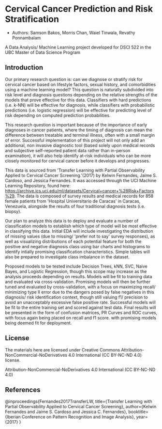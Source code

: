 # Cervical Cancer Prediction and Risk Stratification

* Authors: Samson Bakos, Morris Chan, Waiel Tinwala, Revathy Ponnambalam

A Data Analysis/ Machine Learning project developed for DSCI 522 in the UBC Master of Data Science Program

## Introduction

Our primary research question is: can we diagnose or stratify risk for cervical cancer based on lifestyle factors, sexual history, and comorbidities using a machine learning model? This question is naturally subdivided into risk level and diagnosis questions depending on the relative strengths of the models that prove effective for this data. Classifiers with hard predictions (i.e. k-NN) will be effective for diagnosis, while classifiers with probabilistic predictions (i.e. logistic regression) will be effective for predicting level of risk depending on computed prediction probabilities. 

This research question is important because of the importance of early diagnoses in cancer patients, where the timing of diagnosis can mean the difference between treatable and terminal illness, often with a small margin of error. Successful implementation of this project will not only add an additional, non invasive diagnostic tool (based solely upon medical records and subjective self-reported patient data rather than in-person examination), it will also help identify at-risk individuals who can be more closely monitored for cervical cancer before it develops and progresses.

This data is sourced from 'Transfer Learning with Partial Observability Applied to Cervical Cancer Screening.'(2017) by Kelwin Fernandes, Jaime S. Cardoso, and Jessica Fernandes. It was accessed through the UCI Machine Learning Repository, found here: https://archive.ics.uci.edu/ml/datasets/Cervical+cancer+%28Risk+Factors%29.
The data is composed of survey results and medical records for 858 female patients from 'Hospital Universitario de Caracas' in Caracas, Venezuela, alongside the results of four traditional diagnosis tests (i.e. biopsy). 

Our plan to analyze this data is to deploy and evaluate a number of classification models to establish which type of model will be most effective in classifying this data. Initial EDA will include investigating the distribution of missing values (due to missing/ 'prefer not to say' survey responses), as well as visualizing distributions of each potential feature for both the positive and negative diagnosis class using bar charts and histograms to identify intially promising classification characteristics. Simple tables will also be prepared to investigate class imbalance in the dataset. 

Proposed models to be tested include Decision Trees, kNN, SVC, Naive Bayes, and Logistic Regression, though this scope may increase as the analysis proceeds depending on results. Models will be fit to training data and evaluated via cross-validation. Promising models will then be further tuned and evaluated by cross-validation, with a focus on maximizing recall/ minimizing type II error due to the dangers posed by false negatives in this diagnosis/ risk identification context, though still valuing f1/ precision to avoid an unacceptably excessive false positive rate. Successful models will be fit to the entire training set and scored against test data. Final results will be presented in the form of confusion matrices, PR Curves and ROC curves, with focus again being placed on recall and f1 score. with promising models being deemed fit for deployment. 

## License 

The materials here are licensed under Creative Commons Attribution-NonCommercial-NoDerivatives 4.0 International (CC BY-NC-ND 4.0) license.

Attribution-NonCommercial-NoDerivatives 4.0 International (CC BY-NC-ND 4.0)

## References

@inproceedings{Fernandes2017TransferLW,
  title={Transfer Learning with Partial Observability Applied to Cervical Cancer Screening},
  author={Kelwin Fernandes and Jaime S. Cardoso and Jessica C. Fernandes},
  booktitle={Iberian Conference on Pattern Recognition and Image Analysis},
  year={2017}
}







